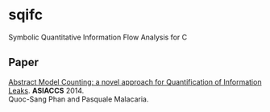 sqifc
====

Symbolic Quantitative Information Flow Analysis for C


Paper
----
[Abstract Model Counting: a novel approach for Quantification of Information Leaks](http://qsphan.github.io/papers/asiaccs14.pdf). **ASIACCS** 2014.  
Quoc-Sang Phan and Pasquale Malacaria.
